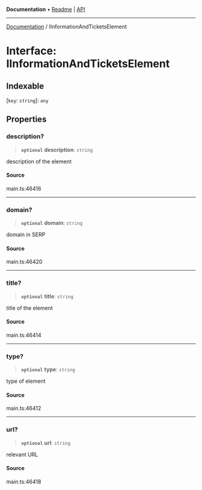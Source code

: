 **Documentation** • [Readme](../README.md) \| [API](../globals.md)

***

[Documentation](../README.md) / IInformationAndTicketsElement

# Interface: IInformationAndTicketsElement

## Indexable

 \[`key`: `string`\]: `any`

## Properties

### description?

> **`optional`** **description**: `string`

description of the element

#### Source

main.ts:46416

***

### domain?

> **`optional`** **domain**: `string`

domain in SERP

#### Source

main.ts:46420

***

### title?

> **`optional`** **title**: `string`

title of the element

#### Source

main.ts:46414

***

### type?

> **`optional`** **type**: `string`

type of element

#### Source

main.ts:46412

***

### url?

> **`optional`** **url**: `string`

relevant URL

#### Source

main.ts:46418
